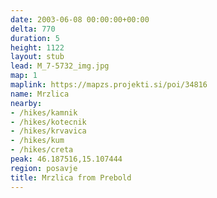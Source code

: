 ```yaml
---
date: 2003-06-08 00:00:00+00:00
delta: 770
duration: 5
height: 1122
layout: stub
lead: M_7-5732_img.jpg
map: 1
maplink: https://mapzs.projekti.si/poi/34816
name: Mrzlica
nearby:
- /hikes/kamnik
- /hikes/kotecnik
- /hikes/krvavica
- /hikes/kum
- /hikes/creta
peak: 46.187516,15.107444
region: posavje
title: Mrzlica from Prebold
---
```

